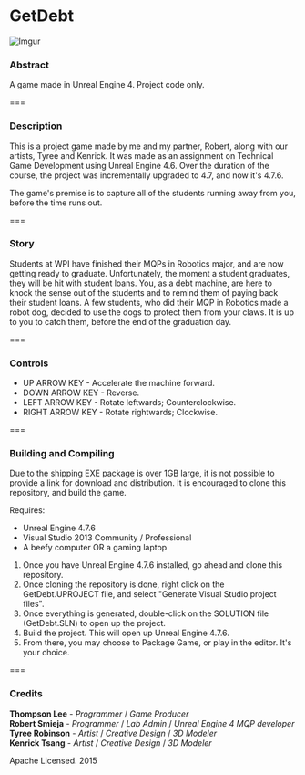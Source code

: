 # GetDebt

![Imgur](http://i.imgur.com/hj7J5Qn.png)

### Abstract

A game made in Unreal Engine 4. Project code only.

===

### Description

This is a project game made by me and my partner, Robert, along with our artists, Tyree and Kenrick. It was made as an assignment on Technical Game Development using Unreal Engine 4.6. Over the duration of the course, the project was incrementally upgraded to 4.7, and now it's 4.7.6. 

The game's premise is to capture all of the students running away from you, before the time runs out.

===

### Story

Students at WPI have finished their MQPs in Robotics major, and are now getting ready to graduate. Unfortunately, the moment a student graduates, they will be hit with student loans. You, as a debt machine, are here to knock the sense out of the students and to remind them of paying back their student loans. A few students, who did their MQP in Robotics made a robot dog, decided to use the dogs to protect them from your claws. It is up to you to catch them, before the end of the graduation day.

===

### Controls

* UP ARROW KEY - Accelerate the machine forward.
* DOWN ARROW KEY - Reverse.
* LEFT ARROW KEY - Rotate leftwards; Counterclockwise.
* RIGHT ARROW KEY - Rotate rightwards; Clockwise.

===

### Building and Compiling

Due to the shipping EXE package is over 1GB large, it is not possible to provide a link for download and distribution. It is encouraged to clone this repository, and build the game.

Requires:

* Unreal Engine 4.7.6 
* Visual Studio 2013 Community / Professional 
* A beefy computer OR a gaming laptop 


1. Once you have Unreal Engine 4.7.6 installed, go ahead and clone this repository.
2. Once cloning the repository is done, right click on the GetDebt.UPROJECT file, and select "Generate Visual Studio project files".
3. Once everything is generated, double-click on the SOLUTION file (GetDebt.SLN) to open up the project.
4. Build the project. This will open up Unreal Engine 4.7.6.
5. From there, you may choose to Package Game, or play in the editor. It's your choice.

===

### Credits

**Thompson Lee** - *Programmer* / *Game Producer*    
**Robert Smieja** - *Programmer* / *Lab Admin* / *Unreal Engine 4 MQP developer*    
**Tyree Robinson** - *Artist* / *Creative Design* / *3D Modeler*     
**Kenrick Tsang** - *Artist* / *Creative Design* / *3D Modeler*     

Apache Licensed. 2015

